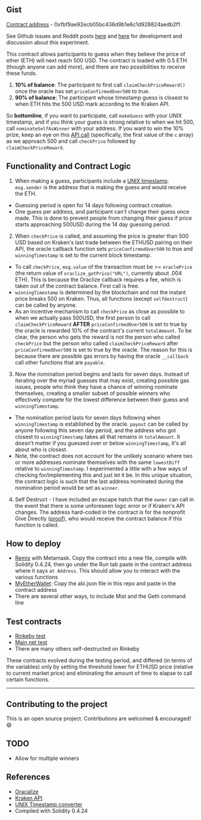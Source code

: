 ## Gist

[Contract address](https://etherscan.io/address/0xfbf9ae92ecb05bc436d9b1e6c1d928824aedb2f1) - 0xfbf9ae92ecb05bc436d9b1e6c1d928824aedb2f1

See Github issues and Reddit posts [here](https://www.reddit.com/r/ethtrader/comments/8ta4l4/eth_at_1000_usd_smart_contract/) and [here](https://www.reddit.com/r/ethtrader/comments/8tgjqk/update_eth_at_1000usd_smart_contract/) for development and discussion about this experiment.

This contract allows participants to guess when they believe the price of ether (ETH) will next reach 500 USD. The contract is loaded with 0.5 ETH (though anyone can add more), and there are two possibilities to receive these funds.

1. **10% of balance**: The participant to first call `claimCheckPriceReward()` once the oracle has set `priceConfirmedOver500` to true.
2. **90% of balance**: The participant whose timestamp guess is closest to when ETH hits the 500 USD mark according to the Kraken API.

So **bottomline**, if you want to participate, call `makeGuess` with your UNIX timestamp, and if you think your guess is strong relative to when we hit 500, call `nominateSelfAsWinner` with your address. If you want to win the 10% prize, keep an eye on this [API call](https://api.kraken.com/0/public/Ticker?pair=ETHUSD) (specifically, the first value of the `c` array) as we approach 500 and call `checkPrice` followed by `claimCheckPriceReward`.

## Functionality and Contract Logic

1. When making a guess, participants include a [UNIX timestamp](https://www.unixtimestamp.com/index.php). `msg.sender` is the address that is making the guess and would receive the ETH.

* Guessing period is open for 14 days following contract creation.
* One guess per address, and participant can't change their guess once made. This is done to prevent people from changing their guess if price starts approaching 500USD during the 14 day guessing period.

2. When `checkPrice` is called, and assuming the price is greater than 500 USD based on Kraken's last trade between the ETHUSD pairing on their API, the oracle callback function sets `priceConfirmedOver500` to true and `winningTimestamp` is set to the current block timestamp.

* To call `checkPrice`, `msg.value` of the transaction must be >= `oraclePrice` (the return value of `oraclize_getPrice("URL")`, currently about .004 ETH). This is because the Oraclize callback requires a fee, which is taken out of the contract balance. First call is free.
* `winningTimestamp` is determined by the blockchain and not the instant price breaks 500 on Kraken. Thus, all functions (except `selfdestruct`) can be called by anyone.
* As an incentive mechanism to call `checkPrice` as close as possible to when we actually pass 500USD, the first person to call `claimCheckPriceReward` **AFTER** `priceConfirmedOver500` is set to true by the oracle is rewarded 10% of the contract's current `totalAmount`. To be clear, the person who gets the reward is not the person who called `checkPrice` but the person who called `claimCheckPriceReward` after `priceConfirmedOver500` is set to true by the oracle. The reason for this is because there are possible gas errors by having the oracle `__callback` call other functions that are `payable`.

3. Now the nomination period begins and lasts for seven days. Instead of iterating over the myriad guesses that may exist, creating possible gas issues, people who think they have a chance of winning nominate themselves, creating a smaller subset of possible winners who effectively compete for the lowest difference between their guess and `winningTimestamp`.

* The nomination period lasts for seven days following when `winningTimestamp` is established by the oracle. `payout` can be called by anyone following this seven day period, and the address who got closest to `winningTimestamp` takes all that remains in `totalAmount`. It doesn't matter if you guessed over or below `winningTimestamp`, it's all about who is closest.
* Note, the contract does not account for the unlikely scenario where two or more addresses nominate themselves with the same `lowestDiff` relative to `winningTimestamp`. I experimented a little with a few ways of checking for/implementing this and just let it be. In this unique situation, the contract logic is such that the last address nominated during the nomination period would be set as `winner`.

4. Self Destruct - I have included an escape hatch that the `owner` can call in the event that there is some unforeseen logic error or if Kraken's API changes. The address hard-coded in the contract is for the nonprofit Give Directly ([proof](https://givedirectly.org/give-now?crypto=eth)), who would receive the contract balance if this function is called.

## How to deploy

* [Remix](https://remix.ethereum.org) with Metamask. Copy the contract into a new file, compile with  Solidity 0.4.24, then go under the Run tab paste in the contract address where it says `at Address`. This should allow you to interact with the various functions
* [MyEtherWallet](https://www.myetherwallet.com/#contracts): Copy the abi.json file in this repo and paste in the contract address
* There are several other ways, to include Mist and the Geth command line

## Test contracts

* [Rinkeby test](https://rinkeby.etherscan.io/address/0x701efc16e34b0f95ea2f9399b0da699d3f391af3)
* [Main net test](https://etherscan.io/address/0x8f234972e3f9a76c0a25b3cd49ea9cf3afdf5538)
* There are many others self-destructed on Rinkeby

These contracts evolved during the testing period, and differed (in terms of the variables) only by setting the threshold lower for ETHUSD price (relative to current market price) and eliminating the amount of time to elapse to call certain functions.

---

## Contributing to the project

This is an open source project. Contributions are welcomed & encouraged! :smile:

## TODO
* Allow for multiple winners

## References
* [Oracalize](https://docs.oraclize.it/)
* [Kraken API](https://www.kraken.com/help/api#get-ticker-info)
* [UNIX Timestamp converter](https://www.unixtimestamp.com/index.php)
* Compiled with Solidity 0.4.24